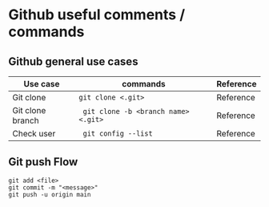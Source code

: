 # Github useful comments / commands

## Github general use cases
| Use case | commands | Reference |
| --- | --- | --- |
| Git clone | ``` git clone <.git> ``` | Reference |
| Git clone branch | ``` git clone -b <branch name> <.git>``` | Reference |
| Check user  | ``` git config --list``` | Reference |

## Git push Flow

```
git add <file> 
git commit -m "<message>" 
git push -u origin main 
```